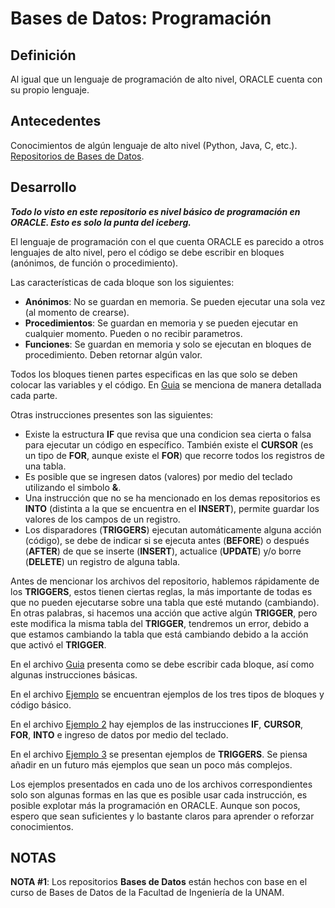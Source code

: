 # Bases de Datos: Programación

Definición
--------------------------------------------------------------------------------------------------------------------------------------------------------
Al igual que un lenguaje de programación de alto nivel, ORACLE cuenta con su propio lenguaje.

Antecedentes
--------------------------------------------------------------------------------------------------------------------------------------------------------
Conocimientos de algún lenguaje de alto nivel (Python, Java, C, etc.).
[Repositorios de Bases de Datos](https://github.com/BarrigueteHector/Bases-de-Datos-Repositorios).

Desarrollo
--------------------------------------------------------------------------------------------------------------------------------------------------------
***Todo lo visto en este repositorio es nivel básico de programación en ORACLE. Esto es solo la punta del iceberg.***

El lenguaje de programación con el que cuenta ORACLE es parecido a otros lenguajes de alto nivel, pero el código se debe escribir en bloques (anónimos, de función o procedimiento).

Las características de cada bloque son los siguientes:
- **Anónimos**: No se guardan en memoria. Se pueden ejecutar una sola vez (al momento de crearse).
- **Procedimientos**: Se guardan en memoria y se pueden ejecutar en cualquier momento. Pueden o no recibir parametros.
- **Funciones**: Se guardan en memoria y solo se ejecutan en bloques de procedimiento. Deben retornar algún valor.

Todos los bloques tienen partes especificas en las que solo se deben colocar las variables y el código. En [Guia](https://github.com/BarrigueteHector/Bases-de-Datos-Programacion/blob/main/guia.sql) se menciona de manera detallada cada parte.

Otras instrucciones presentes son las siguientes:

- Existe la estructura **IF** que revisa que una condicion sea cierta o falsa para ejecutar un código en específico. También existe el **CURSOR** (es un tipo de **FOR**, aunque existe el **FOR**) que recorre todos los registros de una tabla.
- Es posible que se ingresen datos (valores) por medio del teclado utilizando el simbolo **&**.
- Una instrucción que no se ha mencionado en los demas repositorios es **INTO** (distinta a la que se encuentra en el **INSERT**), permite guardar los valores de los campos de un registro.
- Los disparadores (**TRIGGERS**) ejecutan automáticamente alguna acción (código), se debe de indicar si se ejecuta antes (**BEFORE**) o después (**AFTER**) de que se inserte (**INSERT**), actualice (**UPDATE**) y/o borre (**DELETE**) un registro de alguna tabla.

Antes de mencionar los archivos del repositorio, hablemos rápidamente de los **TRIGGERS**, estos tienen ciertas reglas, la más importante de todas es que no pueden ejecutarse sobre una tabla que esté mutando (cambiando). En otras palabras, si hacemos una acción que active algún **TRIGGER**, pero este modifica la misma tabla del **TRIGGER**, tendremos un error, debido a que estamos cambiando la tabla que está cambiando debido a la acción que activó el **TRIGGER**.

En el archivo [Guia](https://github.com/BarrigueteHector/Bases-de-Datos-Programacion/blob/main/guia.sql) presenta como se debe escribir cada bloque, así como algunas instrucciones básicas. 

En el archivo [Ejemplo](https://github.com/BarrigueteHector/Bases-de-Datos-Programacion/blob/main/ejemplo.sql) se encuentran ejemplos de los tres tipos de bloques y código básico.

En el archivo [Ejemplo 2](https://github.com/BarrigueteHector/Bases-de-Datos-Programacion/blob/main/ejemplo2.sql) hay ejemplos de las instrucciones **IF**, **CURSOR**, **FOR**, **INTO** e ingreso de datos por medio del teclado.

En el archivo [Ejemplo 3](https://github.com/BarrigueteHector/Bases-de-Datos-Programacion/blob/main/ejemplo3.sql) se presentan ejemplos de **TRIGGERS**. Se piensa añadir en un futuro más ejemplos que sean un poco más complejos.

Los ejemplos presentados en cada uno de los archivos correspondientes solo son algunas formas en las que es posible usar cada instrucción, es posible explotar más la programación en ORACLE.
Aunque son pocos, espero que sean suficientes y lo bastante claros para aprender o reforzar conocimientos. 

NOTAS
--------------------------------------------------------------------------------------------------------------------------------------------------------
**NOTA #1**: Los repositorios **Bases de Datos** están hechos con base en el curso de Bases de Datos de la Facultad de Ingeniería de la UNAM. 
